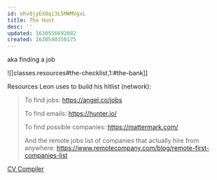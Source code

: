 ```yaml
---
id: ehv0jyEX8qi3L5MWMVgxL
title: The Hunt
desc: ''
updated: 1630556692082
created: 1630540350175
---
```


aka finding a job

![[classes.resources#the-checklist,1:#the-bank]]

Resources Leon uses to build his hitlist (network):

> To find jobs: https://angel.co/jobs
>
> To find emails: https://hunter.io/
>
> To find possible companies: https://mattermark.com/
>
> And the remote jobs list of companies that actually hire from anywhere: https://www.remotecompany.com/blog/remote-first-companies-list

[CV Compiler](https://cvcompiler.com/)
